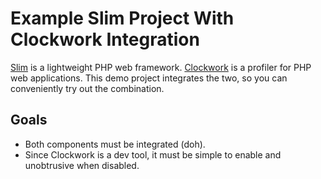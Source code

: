 # Example Slim Project With Clockwork Integration

[Slim](https://slimframework.com) is a lightweight PHP web framework.
[Clockwork](https://underground.works/clockwork/) is a profiler for PHP web applications.
This demo project integrates the two, so you can conveniently try out the combination.

## Goals

- Both components must be integrated (doh).
- Since Clockwork is a dev tool, it must be simple to enable and unobtrusive when disabled.
